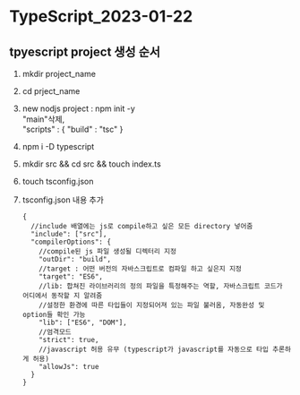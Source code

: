 # TypeScript_2023-01-22

## tpyescript project 생성 순서

1. mkdir project_name
2. cd prject_name
3. new nodjs project : npm init -y <br>
   "main"삭제,<br>
   "scripts" : {
   "build" : "tsc"
   }
4. npm i -D typescript
5. mkdir src && cd src && touch index.ts
6. touch tsconfig.json
7. tsconfig.json 내용 추가

   ```
   {
     //include 배열에는 js로 compile하고 싶은 모든 directory 넣어줌
     "include": ["src"],
     "compilerOptions": {
       //compile된 js 파일 생성될 디렉터리 지정
       "outDir": "build",
       //target : 어떤 버전의 자바스크립트로 컴파일 하고 싶은지 지정
       "target": "ES6",
       //lib: 합쳐진 라이브러리의 정의 파일을 특정해주는 역할, 자바스크립트 코드가 어디에서 동작할 지 알려줌
       //설정한 환경에 따른 타입들이 지정되어져 있는 파일 불러옴, 자동완성 및 option들 확인 가능
       "lib": ["ES6", "DOM"],
       //엄격모드
       "strict": true,
       //javascript 허용 유무 (typescript가 javascript를 자동으로 타입 추론하게 허용)
       "allowJs": true
     }
   }

   ```

